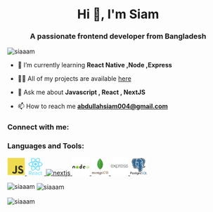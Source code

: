 <h1 align="center">Hi 👋, I'm Siam</h1>
<h3 align="center">A passionate frontend developer from Bangladesh</h3>

<p align="left"> <img src="https://komarev.com/ghpvc/?username=siaaam&label=Profile%20views&color=0e75b6&style=flat" alt="siaaam" /> </p>

- 🌱 I’m currently learning **React Native ,Node ,Express**

- 👨‍💻 All of my projects are available  [here](https://siam-craft.vercel.app/)

- 💬 Ask me about **Javascript , React , NextJS**

- 📫 How to reach me **abdullahsiam004@gmail.com**

<h3 align="left">Connect with me:</h3>
<p align="left">
</p>

<h3 align="left">Languages and Tools:</h3>
<p align="left">
   <a href="https://developer.mozilla.org/en-US/docs/Web/JavaScript" target="_blank" rel="noreferrer"> <img src="https://raw.githubusercontent.com/devicons/devicon/master/icons/javascript/javascript-original.svg" alt="javascript" width="40" height="40"/> </a>
   <a href="https://reactjs.org/" target="_blank" rel="noreferrer"> <img src="https://raw.githubusercontent.com/devicons/devicon/master/icons/react/react-original-wordmark.svg" alt="react" width="40" height="40"/> </a>  <a href="https://nextjs.org/" target="_blank" rel="noreferrer"> <img src="https://cdn.worldvectorlogo.com/logos/nextjs-2.svg" alt="nextjs" width="40" height="40"/> </a>
   <a href="https://nodejs.org" target="_blank" rel="noreferrer"> <img src="https://raw.githubusercontent.com/devicons/devicon/master/icons/nodejs/nodejs-original-wordmark.svg" alt="nodejs" width="40" height="40"/> </a>
    <a href="https://www.mongodb.com/" target="_blank" rel="noreferrer"> <img src="https://raw.githubusercontent.com/devicons/devicon/master/icons/mongodb/mongodb-original-wordmark.svg" alt="mongodb" width="40" height="40"/> </a>
  <a href="https://expressjs.com" target="_blank" rel="noreferrer"> <img src="https://raw.githubusercontent.com/devicons/devicon/master/icons/express/express-original-wordmark.svg" alt="express" width="40" height="40"/> </a>
  <a href="https://www.postgresql.org" target="_blank" rel="noreferrer"> <img src="https://raw.githubusercontent.com/devicons/devicon/master/icons/postgresql/postgresql-original-wordmark.svg" alt="postgresql" width="40" height="40"/> </a> 
  </p>

<p><img align="left" src="https://github-readme-stats.vercel.app/api/top-langs?username=siaaam&show_icons=true&locale=en&layout=compact" alt="siaaam" /></p>

<p>&nbsp;<img align="center" src="https://github-readme-stats.vercel.app/api?username=siaaam&show_icons=true&locale=en" alt="siaaam" /></p>

<p><img align="center" src="https://github-readme-streak-stats.herokuapp.com/?user=siaaam&" alt="siaaam" /></p>
